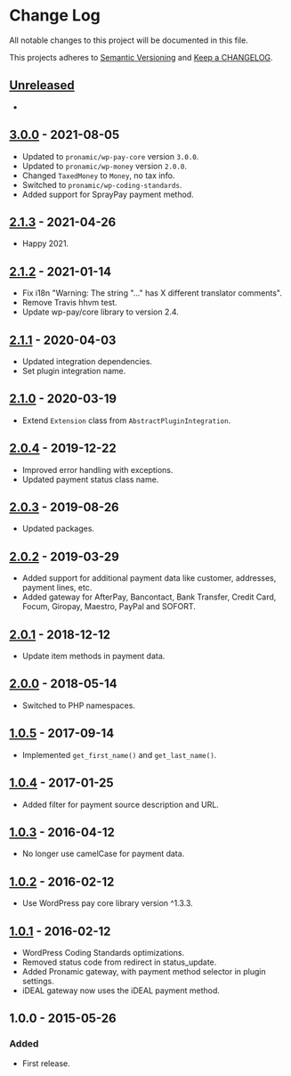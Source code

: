 # Change Log

All notable changes to this project will be documented in this file.

This projects adheres to [Semantic Versioning](http://semver.org/) and [Keep a CHANGELOG](http://keepachangelog.com/).

## [Unreleased][unreleased]
-

## [3.0.0] - 2021-08-05
- Updated to `pronamic/wp-pay-core`  version `3.0.0`.
- Updated to `pronamic/wp-money`  version `2.0.0`.
- Changed `TaxedMoney` to `Money`, no tax info.
- Switched to `pronamic/wp-coding-standards`.
- Added support for SprayPay payment method.

## [2.1.3] - 2021-04-26
- Happy 2021.

## [2.1.2] - 2021-01-14
- Fix i18n "Warning: The string "..." has X different translator comments".
- Remove Travis hhvm test.
- Update wp-pay/core library to version 2.4.

## [2.1.1] - 2020-04-03
- Updated integration dependencies.
- Set plugin integration name.

## [2.1.0] - 2020-03-19
- Extend `Extension` class from `AbstractPluginIntegration`.

## [2.0.4] - 2019-12-22
- Improved error handling with exceptions.
- Updated payment status class name.

## [2.0.3] - 2019-08-26
- Updated packages.

## [2.0.2] - 2019-03-29
- Added support for additional payment data like customer, addresses, payment lines, etc.
- Added gateway for AfterPay, Bancontact, Bank Transfer, Credit Card, Focum, Giropay, Maestro, PayPal and SOFORT.

## [2.0.1] - 2018-12-12
- Update item methods in payment data.

## [2.0.0] - 2018-05-14
- Switched to PHP namespaces.

## [1.0.5] - 2017-09-14
- Implemented `get_first_name()` and `get_last_name()`.

## [1.0.4] - 2017-01-25
- Added filter for payment source description and URL.

## [1.0.3] - 2016-04-12
- No longer use camelCase for payment data.

## [1.0.2] - 2016-02-12
- Use WordPress pay core library version ^1.3.3.

## [1.0.1] - 2016-02-12
- WordPress Coding Standards optimizations.
- Removed status code from redirect in status_update.
- Added Pronamic gateway, with payment method selector in plugin settings.
- iDEAL gateway now uses the iDEAL payment method.

## 1.0.0 - 2015-05-26

### Added
- First release.

[unreleased]: https://github.com/wp-pay-extensions/wp-e-commerce/compare/3.0.0...HEAD
[3.0.0]: https://github.com/wp-pay-extensions/wp-e-commerce/compare/2.1.3...3.0.0
[2.1.3]: https://github.com/wp-pay-extensions/wp-e-commerce/compare/2.1.2...2.1.3
[2.1.2]: https://github.com/wp-pay-extensions/wp-e-commerce/compare/2.1.1...2.1.2
[2.1.1]: https://github.com/wp-pay-extensions/wp-e-commerce/compare/2.1.0...2.1.1
[2.1.0]: https://github.com/wp-pay-extensions/wp-e-commerce/compare/2.0.4...2.1.0
[2.0.4]: https://github.com/wp-pay-extensions/wp-e-commerce/compare/2.0.2...2.0.4
[2.0.3]: https://github.com/wp-pay-extensions/wp-e-commerce/compare/2.0.2...2.0.3
[2.0.2]: https://github.com/wp-pay-extensions/wp-e-commerce/compare/2.0.1...2.0.2
[2.0.1]: https://github.com/wp-pay-extensions/wp-e-commerce/compare/2.0.0...2.0.1
[2.0.0]: https://github.com/wp-pay-extensions/wp-e-commerce/compare/1.0.5...2.0.0
[1.0.5]: https://github.com/wp-pay-extensions/wp-e-commerce/compare/1.0.4...1.0.5
[1.0.4]: https://github.com/wp-pay-extensions/wp-e-commerce/compare/1.0.3...1.0.4
[1.0.3]: https://github.com/wp-pay-extensions/wp-e-commerce/compare/1.0.2...1.0.3
[1.0.2]: https://github.com/wp-pay-extensions/wp-e-commerce/compare/1.0.1...1.0.2
[1.0.1]: https://github.com/wp-pay-extensions/wp-e-commerce/compare/1.0.0...1.0.1
